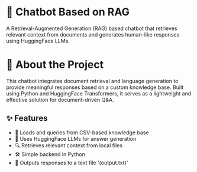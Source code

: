 # 🤖 Chatbot Based on RAG
A Retrieval-Augmented Generation (RAG) based chatbot that retrieves relevant context from documents and generates human-like responses using HuggingFace LLMs.

# 📖 About the Project
This chatbot integrates document retrieval and language generation to provide meaningful responses based on a custom knowledge base. Built using Python and HuggingFace Transformers, it serves as a lightweight and effective solution for document-driven Q&A.

## ✨ Features
- 📄 Loads and queries from CSV-based knowledge base
- 🧠 Uses HuggingFace LLMs for answer generation
- 🔍 Retrieves relevant context from local files
- 🛠️ Simple backend in Python
- 💬 Outputs responses to a text file '(output.txt)'

